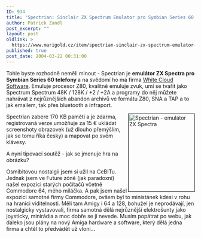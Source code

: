 ```yaml
---
ID: 934
title: 'Spectrian: Sinclair ZX Spectrum Emulator pro Symbian Series 60'
author: Patrick Zandl
post_excerpt: ""
layout: post
oldlink: >
  https://www.marigold.cz/item/spectrian-sinclair-zx-spectrum-emulator-pro-symbian-series-60
published: true
post_date: 2004-03-22 08:31:00
---
```

<p>
Tohle byste rozhodně neměli minout - Spectrian je <STRONG>emulátor ZX Spectra pro Symbian Series 60 telefony </STRONG>a na svědomí ho má firma <A href="http://www.whitecloudsoftware.com/" target=_blank>White Cloud Software</A>.&#160;Emuluje procesor Z80, kvalitně emuluje zvuk, umí se tvářit jako Spectrum Spectrum 48K / 128K / +2 / +2A a programy do něj můžete nahrávat z nejrůznějších abandon archivů ve formátu Z80, SNA a TAP a to jak emailem, tak přes bluetooth a infraport. </p>

<p>
<IMG height=208 alt="Spectrian - emulátor ZX Spectra" src="/wp-content/uploads/spectrian-emulator.gif" width=176 align=right border=1>Spectrian zabere 170 KB paměti a je zdarma, registrovaná verze umožňuje za 15 &#8364; ukládat screenshoty obrazovek (už dlouho přemýšlím, jak se tomu říká česky) a mapovat po svém klávesy. </p>

<p>
A nyní tipovací soutěž - jak se jmenuje hra na obrázku?</p>

<p>
Osmibitovou nostalgii jsem si užil na CeBITu. Jednak jsem ve Future zóně (jak paradoxní) našel expozici starých počítačů včetně Commodore 64, mého miláčka. A pak jsem našel expozici samotné firmy Commodore, ovšem byl to ministánek kdesi v rohu na hranici viditelnosti. Měli tam Amigy i 64 a 128, bohužel je neprodávají, jen nostalgicky vystavovali, firma samotná dělá nejrůznější elektrošunty jako joysticky, minirádia a moc dobře se jí nevede. Musím popátrat po webu, jak daleko jsou plány na nový Amiga hardware a software, který dělá jedna firma a chtěl to předvádět už vloni...<BR></p>
